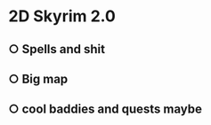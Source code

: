 2D Skyrim 2.0
=============

○ Spells and shit
-----------------

○ Big map
---------

○ cool baddies and quests maybe
--------------------------------